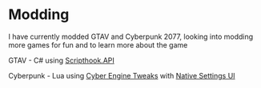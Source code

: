 # Modding
 
I have currently modded GTAV and Cyberpunk 2077, looking into modding more games for fun and to learn more about the game

GTAV - C# using <a href="https://www.gta5-mods.com/tools/script-hook-v">Scripthook.API</a>

Cyberpunk - Lua using <a href="https://wiki.redmodding.org/cyber-engine-tweaks/introduction">Cyber Engine Tweaks</a> with <a href="https://www.nexusmods.com/cyberpunk2077/mods/3518">Native Settings UI</a>
